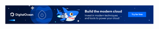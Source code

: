 <a href="https://adclick.g.doubleclick.net/pcs/click?xai=AKAOjstzDv3ThepQRNpFxrl6iZa1eix7BCqukeDxDXRJsFW2Q98A7HfrmDyZ9AZnEOro39s-L_TEmDB7IAkYkMrRhaOGTVZS1dthn4qU-PGvdE_TTL12ExrdiKqR3P8CqoiHRX-uIPd3n4Y08aJ4jyM&amp;sai=AMfl-YS4XPM3iiFoeGI4CZHvkgoEQf7KEMXmLYKpdRTB-Hd42VVqDikX0i5be_n93oPerKA2lR4xg8gnFRNnf4n-pMHvxtwE3p3v74nImgF-6FDi&amp;sig=Cg0ArKJSzOV9TuOkuvcn&amp;urlfix=1&amp;adurl=https://clicktrack.pubmatic.com/AdServer/AdDisplayTrackerServlet%3FclickData%3DJnB1YklkPTE1ODI2MSZzaXRlSWQ9NjM0MDEyJmFkSWQ9MjQ2NTUxNiZrYWRzaXplaWQ9OCZ0bGRJZD02MDE0ODAzOCZjYW1wYWlnbklkPTE5NDIwJmNyZWF0aXZlSWQ9MCZ1Y3JpZD0xNzM4MzUzNTA5MjIwMTMwNTE1NiZhZFNlcnZlcklkPTI0MyZpbXBpZD1CMzQwRUNENS1CQjQwLTQyMjAtQUFENS05Rjk1MjNENUI2NTYmcGFzc2JhY2s9MA%3D%3D_url%3Dhttps://exch.quantserve.com/r%3F%26a%3Dp-ezk6DY8pwNxCt%26labels%3D_qc.clk,_click.adserver.rtb,_click.rand.78196%26rtbip%3D192.184.73.112%26rtbdata2%3DEAMaFURpZ2l0YWxfT2NlYW5fUTFfMjAyMSD_uzIo_54uMPbBczoeaHR0cHM6Ly93d3cudHV0b3JpYWxzcG9pbnQuY29tWihOejJhVGpscHlCb3Nic3BJWjJpRFRXSS1tVUVzUFpsS01tc1RJMnNSdW7OZEaAAdLT302gAQGoAaig4QS6ASQxMDY4OEIwQS1BRUZBLTQxOUEtQTUxNC1CQUI1OURGQkVDNEXAAYCdigLIAezuhPaBL9oBJEVGRDcxQ0YwLTNFNTktNEJBMS1BN0VELUQ3NDg4NUQ4RUQ3RuUBIjSsOegBZJgCp4ozsAIIugIEwLhJcMACAsgCANACzuGG-_if98ypAeACAegCoQH4AgCKAwYxNTgyNjGYAwCoAwCyAwStRmEA2AP04gTiAw9wLWV6azZEWThwd054Q3TqAwUI1AMQPPIDBTA3MDg3-AMAgAQBigQNcXVhbnRjYXN0LXFjMfIEAlVT%26redirecturl2%3Dhttps://try.digitalocean.com/developerbrand/%253Futm_medium%253Ddisplay%2526utm_source%253Dquantcast%2526utm_campaign%253Dus_brand_lal_en%2526utm_content%253Dconversion" id="img_anch_CLDA3ZeCp-8CFVCnnwodhBsKNw"><img src="./468x60_brand_sammy_buildmoderncloud_0121.jpg" alt="Advertisement" width="468" height="60" /></a>
